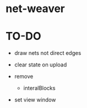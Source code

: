 # net-weaver


# TO-DO

- draw nets not direct edges

- clear state on upload

- remove
  - interalBlocks

- set view window
